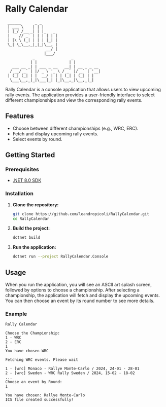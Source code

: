 # Rally Calendar

```
 ______      _ _                          
 | ___ \    | | |                         
 | |_/ /__ _| | |_   _                    
 |    // _` | | | | | |                   
 | |\ \ (_| | | | |_| |                   
 \_| \_\__,_|_|_|\__, |                   
                  __/ |                   
                 |___/                    
            _                _            
           | |              | |           
   ___ __ _| | ___ _ __   __| | __ _ _ __ 
  / __/ _` | |/ _ \ '_ \ / _` |/ _` | '__|
 | (_| (_| | |  __/ | | | (_| | (_| | |   
  \___\__,_|_|\___|_| |_|\__,_|\__,_|_|   
```

Rally Calendar is a console application that allows users to view upcoming rally events. The application provides a user-friendly interface to select different championships and view the corresponding rally events.


## Features

- Choose between different championships (e.g., WRC, ERC).
- Fetch and display upcoming rally events.
- Select events by round.

## Getting Started

### Prerequisites

- [.NET 8.0 SDK](https://dotnet.microsoft.com/download/dotnet/8.0)

### Installation

1. **Clone the repository:**

    ```bash
    git clone https://github.com/leandropicoli/RallyCalendar.git
    cd RallyCalendar
    ```

2. **Build the project:**

    ```bash
    dotnet build
    ```

3. **Run the application:**

    ```bash
    dotnet run --project RallyCalendar.Console
    ```

## Usage

When you run the application, you will see an ASCII art splash screen, followed by options to choose a championship. After selecting a championship, the application will fetch and display the upcoming events. You can then choose an event by its round number to see more details.

### Example

```plaintext
Rally Calendar

Choose the Championship:
1 - WRC
2 - ERC
1
You have chosen WRC

Fetching WRC events. Please wait

1 - [wrc] Monaco - Rallye Monte-Carlo / 2024, 24-01 - 28-01
2 - [wrc] Sweden - WRC Rally Sweden / 2024, 15-02 - 18-02
...
Choose an event by Round:
1

You have chosen: Rallye Monte-Carlo
ICS file created successfully!
